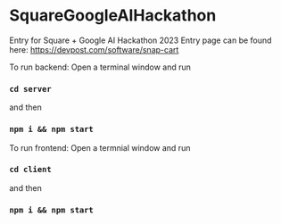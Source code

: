 # SquareGoogleAIHackathon
Entry for Square + Google AI Hackathon 2023
Entry page can be found here: https://devpost.com/software/snap-cart

To run backend:
Open a terminal window and run
### `cd server`
and then
### `npm i && npm start`

To run frontend:
Open a termnial window and run
### `cd client`
and then
### `npm i && npm start`
